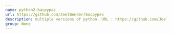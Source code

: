```yaml
---
name: python2-bacpypes
url: https://github.com/JoelBender/bacpypes
description: multiple versions of python. URL : https://github.com/JoelBender/bacpypes Groups : None
group: None
---
```

